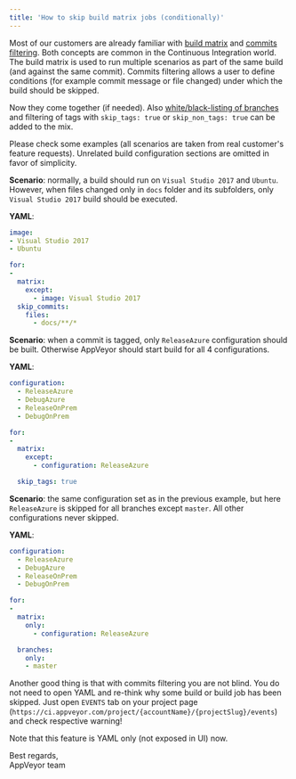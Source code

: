 ```yaml
---
title: 'How to skip build matrix jobs (conditionally)'
---
```


Most of our customers are already familiar with [build matrix](/docs/build-configuration/#build-matrix) and [commits filtering](/docs/how-to/filtering-commits/). Both concepts are common in the Continuous Integration world. The build matrix is used to run multiple scenarios as part of the same build (and against the same commit). Commits filtering allows a user to define conditions (for example commit message or file changed) under which the build should be skipped.

Now they come together (if needed). Also [white/black-listing of branches](/docs/branches#white--and-blacklisting) and filtering of tags with `skip_tags: true` or `skip_non_tags: true` can be added to the mix.

Please check some examples (all scenarios are taken from real customer's feature requests). Unrelated build configuration sections are omitted in favor of simplicity.

**Scenario**: normally, a build should run on `Visual Studio 2017` and `Ubuntu`. However, when files changed only in `docs` folder and its subfolders, only `Visual Studio 2017` build should be executed.

**YAML**:

```yaml
image:
- Visual Studio 2017
- Ubuntu

for:
-
  matrix:
    except:
      - image: Visual Studio 2017
  skip_commits:
    files:
      - docs/**/*
```

**Scenario**: when a commit is tagged, only `ReleaseAzure` configuration should be built. Otherwise AppVeyor should start build for all 4 configurations.

**YAML**:

```yaml
configuration:
  - ReleaseAzure
  - DebugAzure
  - ReleaseOnPrem
  - DebugOnPrem

for:
-
  matrix:
    except:
      - configuration: ReleaseAzure

  skip_tags: true
```

**Scenario**: the same configuration set as in the previous example, but here `ReleaseAzure` is skipped for all branches except `master`. All other configurations never skipped.

**YAML**:

```yaml
configuration:
  - ReleaseAzure
  - DebugAzure
  - ReleaseOnPrem
  - DebugOnPrem

for:
-
  matrix:
    only:
      - configuration: ReleaseAzure

  branches:
    only:
    - master
```

Another good thing is that with commits filtering you are not blind. You do not need to open YAML and re-think why some build or build job has been skipped. Just open `EVENTS` tab on your project page (`https://ci.appveyor.com/project/{accountName}/{projectSlug}/events`) and check respective warning!

Note that this feature is YAML only (not exposed in UI) now.

Best regards,<br>
AppVeyor team
